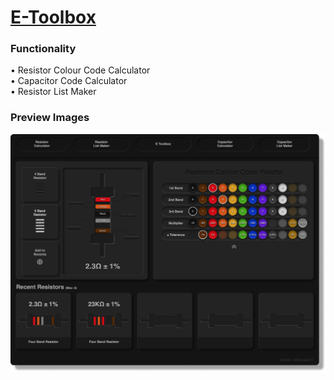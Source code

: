 # [E-Toolbox](https://michaeltr7.github.io/E-Toolbox/index.html)

<h3>Functionality</h3>
• Resistor Colour Code Calculator <br>
• Capacitor Code Calculator<br>
• Resistor List Maker<br>

<h3>Preview Images</h3>

[<img src="./Preview Images/Resistor_Calculator_Preview_Page.png" width = "1000">](https://michaeltr7.github.io/E-Toolbox/index.html)


